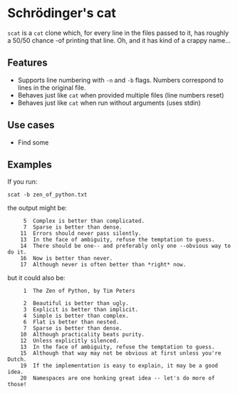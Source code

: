 # Schrödinger's cat

`scat` is a `cat` clone which, for every line in the files passed to it, has
roughly a 50/50 chance -of printing that line. Oh, and it has kind of a crappy
name...

## Features

* Supports line numbering with `-n` and `-b` flags. Numbers correspond to lines
  in the original file.
* Behaves just like `cat` when provided multiple files (line numbers reset)
* Behaves just like `cat` when run without arguments (uses stdin)

## Use cases
* Find some

## Examples

If you run:
```
scat -b zen_of_python.txt
```

the output might be:
```
     5  Complex is better than complicated.
     7  Sparse is better than dense.
    11  Errors should never pass silently.
    13  In the face of ambiguity, refuse the temptation to guess.
    14  There should be one-- and preferably only one --obvious way to do it.
    16  Now is better than never.
    17  Although never is often better than *right* now.
```

but it could also be:
```
     1  The Zen of Python, by Tim Peters

     2  Beautiful is better than ugly.
     3  Explicit is better than implicit.
     4  Simple is better than complex.
     6  Flat is better than nested.
     7  Sparse is better than dense.
    10  Although practicality beats purity.
    12  Unless explicitly silenced.
    13  In the face of ambiguity, refuse the temptation to guess.
    15  Although that way may not be obvious at first unless you're Dutch.
    19  If the implementation is easy to explain, it may be a good idea.
    20  Namespaces are one honking great idea -- let's do more of those!
```
